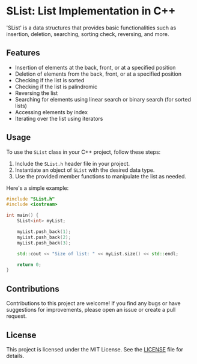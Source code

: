 # SList: List Implementation in C++

'SList' is a data structures that provides basic functionalities such as insertion, deletion, searching, sorting check, reversing, and more.

## Features

- Insertion of elements at the back, front, or at a specified position
- Deletion of elements from the back, front, or at a specified position
- Checking if the list is sorted
- Checking if the list is palindromic
- Reversing the list
- Searching for elements using linear search or binary search (for sorted lists)
- Accessing elements by index
- Iterating over the list using iterators

## Usage

To use the `SList` class in your C++ project, follow these steps:

1. Include the `SList.h` header file in your project.
2. Instantiate an object of `SList` with the desired data type.
3. Use the provided member functions to manipulate the list as needed.

Here's a simple example:

```cpp
#include "SList.h"
#include <iostream>

int main() {
    SList<int> myList;

    myList.push_back(1);
    myList.push_back(2);
    myList.push_back(3);

    std::cout << "Size of list: " << myList.size() << std::endl;

    return 0;
}
```

## Contributions

Contributions to this project are welcome! If you find any bugs or have suggestions for improvements, please open an issue or create a pull request.

## License

This project is licensed under the MIT License. See the [LICENSE](LICENSE.txt) file for details.
```
